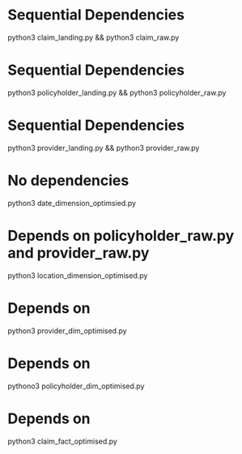 
# Sequential Dependencies
python3 claim_landing.py && python3 claim_raw.py 

# Sequential Dependencies
python3 policyholder_landing.py && python3 policyholder_raw.py 

# Sequential Dependencies
python3 provider_landing.py && python3 provider_raw.py

# No dependencies
python3 date_dimension_optimsied.py 

# Depends on policyholder_raw.py and provider_raw.py
python3 location_dimension_optimised.py

# Depends on
python3 provider_dim_optimised.py

# Depends on 
pythono3 policyholder_dim_optimised.py

# Depends on 
python3 claim_fact_optimised.py